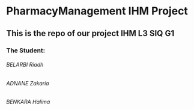 # PharmacyManagement IHM Project

## This is the repo of our project IHM L3 SIQ G1

### The Student:
###### BELARBI Riadh
###### ADNANE Zakaria
###### BENKARA Halima
